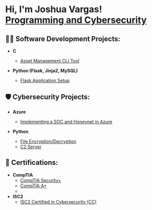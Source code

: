 <h1>Hi, I'm Joshua Vargas! <br/><a href="https://github.com/joshuavargas">Programming and Cybersecurity</a>


<h2>👨‍💻 Software Development Projects:</h2>

<!--- <b>JavaScript (MongoDB, Express.js, React.js, Node.js)</b>
  - [MERN Application Setup](https://github.com/JoshuaVargas/flask_app_setup)
  
- <b>C# (ASP.Net Core MVC Web Apps, MySQL)</b>
  - [ASP.Net Core Application Setup](https://github.com/JoshuaVargas/flask_app_setup) -->
- <b>C</b>
  - [Asset Management CLI Tool](https://github.com/JoshuaVargas/)
  
- <b>Python (Flask, Jinja2, MySQL)</b>
  - [Flask Application Setup](https://github.com/JoshuaVargas/flask_app_setup)

 
<h2>🛡 Cybersecurity Projects:</h2>

- <b>Azure</b>
  - [Implementing a SOC and Honeynet in Azure](https://github.com/JoshuaVargas/azure-soc-and-honeynet)
  <!-- - [Implementing Vulnerability Management in Azure](https://github.com/JoshuaVargas/azure-vulnerability-management) -->
 
- <b>Python</b>
  - [File Encryption/Decryption](https://github.com/JoshuaVargas/basic_python_encryption)
  - [C2 Server](https://github.com/JoshuaVargas/basic_python_c2_server)


<h2>📃 Certifications:</h2>

- <b>CompTIA</b>
  - [CompTIA Security+](https://www.credly.com/badges/347810f0-4f02-4533-885a-47453a57caed)
  - [CompTIA A+](https://www.credly.com/badges/c68790c4-3b9b-4274-b016-869c8f6c8e2a)
  - 
- <b>ISC2</b>
  - [ISC2 Certified in Cybersecurity (CC)](https://www.credly.com/badges/e0b747ca-22db-4531-906f-db462a7d8a7d)


<!--
**joshuavargas/joshuavargas** is a ✨ _special_ ✨ repository because its `README.md` (this file) appears on your GitHub profile.

Here are some ideas to get you started:

- 🔭 I’m currently working on ...
- 🌱 I’m currently learning ...
- 👯 I’m looking to collaborate on ...
- 🤔 I’m looking for help with ...
- 💬 Ask me about ...
- 📫 How to reach me: ...
- 😄 Pronouns: ...
- ⚡ Fun fact: ...
-->
